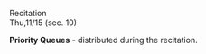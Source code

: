 
<div class="recitation">
<div class="column_date">
<p markdown="block">
Recitation  <br>
Thu,11/15 (sec. 10)
</p>
</div>

<div class="column_recitation">
<p markdown="block">


__Priority Queues__ - distributed during the recitation.

<!--

__Priority Queues__ [instructions](https://goo.gl/UjwW8C) ,
[worksheet](https://goo.gl/YTycLz)

-->


</p>
</div>

</div>
